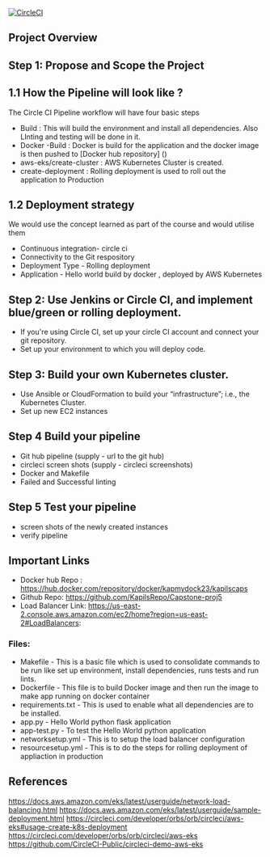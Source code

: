 [![CircleCI](https://dl.circleci.com/status-badge/img/gh/aamirsyper/aamirscap/tree/main.svg?style=svg)](https://dl.circleci.com/status-badge/redirect/gh/aamirsyper/aamirscap/tree/main)
      

## Project Overview

## Step 1: Propose and Scope the Project

## 1.1 How the Pipeline will look like ?

The Circle CI Pipeline workflow will have four basic steps
* Build : This will build the environment and install all dependencies. Also LInting and testing will be done in it.
* Docker -Build : Docker is build for the application and the docker image is then pushed to [Docker hub repository] ()
* aws-eks/create-cluster : AWS Kubernetes Cluster is created.
* create-deployment : Rolling deployment is used to roll out the application to Production

## 1.2 Deployment strategy

We would use the concept learned as part of the course and would utilise them 

- Continuous integration- circle ci 
- Connectivity to the Git respository
- Deployment Type - Rolling deployment
- Application - Hello world build by docker , deployed by AWS Kubernetes

## Step 2: Use Jenkins or Circle CI, and implement blue/green or rolling deployment.

- If you're using Circle CI, set up your circle CI account and connect your git repository.
- Set up your environment to which you will deploy code.

## Step 3: Build your own Kubernetes cluster.

- Use Ansible or CloudFormation to build your “infrastructure”; i.e., the Kubernetes Cluster.
- Set up new EC2 instances

## Step 4 Build your pipeline

- Git hub pipeline (supply - url to the git hub)
- circleci screen shots (supply - circleci screenshots)
- Docker and Makefile
- Failed and Successful linting

## Step 5 Test your pipeline
- screen shots of the newly created instances
- verify pipeline


## Important Links
* Docker hub Repo : https://hub.docker.com/repository/docker/kapmydock23/kapilscaps
* Github Repo: https://github.com/KapilsRepo/Capstone-proj5
* Load Balancer Link: https://us-east-2.console.aws.amazon.com/ec2/home?region=us-east-2#LoadBalancers:

### Files:
*	Makefile - This is a basic file which is used to consolidate commands to be run like set up environment, install dependencies, runs tests and run lints.
*	Dockerfile - This file is to build Docker image and then run the image to make app running on docker container
*	requirements.txt - This is used to enable what all dependencies are to be installed.
*	app.py - Hello World python flask application
*	app-test.py - To test the Hello World python application 
*	networksetup.yml - This is to setup the load balancer configuration
*	resourcesetup.yml - This is to do the steps for rolling deployment of appliaction in production

## References
https://docs.aws.amazon.com/eks/latest/userguide/network-load-balancing.html
https://docs.aws.amazon.com/eks/latest/userguide/sample-deployment.html
https://circleci.com/developer/orbs/orb/circleci/aws-eks#usage-create-k8s-deployment
https://circleci.com/developer/orbs/orb/circleci/aws-eks
https://github.com/CircleCI-Public/circleci-demo-aws-eks